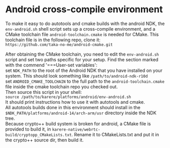 # Android cross-compile environment #

To make it easy to do autotools and cmake builds with the android NDK, the `env-android.sh` shell script sets up a cross-compile environment, and a CMake toolchain
file `android-toolchain.cmake` is needed for CMake. This toolchain file is in the following repo, clone it:  
`https://github.com/taka-no-me/android-cmake.git`  

After obtaining the CMake toolchain, you need to edit the `env-android.sh` script and set two paths specific for your setup.
Find the section marked with the commend '===User-set variables':  
set `NDK_PATH` to the root of the Android NDK that you have installed on your system. This should look something like `/path/to/android-ndk-r10d`  
set `ANDROID_CMAKE_TOOLCHAIN` to the full path to the `android-toolchain.cmake` file inside the cmake toolchain repo you checked out.  
Then source this script in your shell:  
`source /path/to/karere/platforms/android/env-android.sh`   
It should print instructions how to use it with autotools and cmake.  
All autotools builds done in this environment should install in the
`$NDK_PATH/platforms/android-14/arch-arm/usr` directory inside the NDK tree.  
Because crypto++ build system is broken for android, a CMake file is provided to build it, in
`karere-native/webrtc-build/cryptopp_CMakeLists.txt`. Rename it to CMakeLists.txt and put it in the crypto++ source dir,
then build it.
